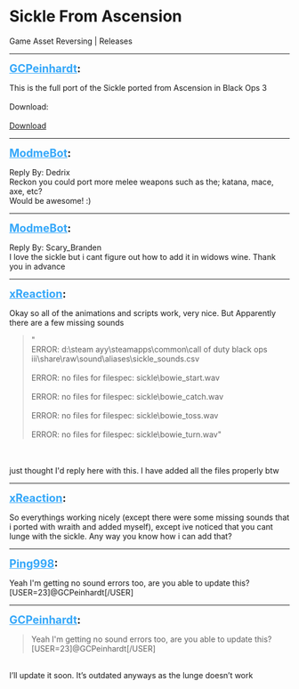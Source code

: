 # Sickle From Ascension
Game Asset Reversing | Releases

---
<strong style="font-size: 1.4em;"><span style="text-decoration: underline;text-decoration-color: #34a7f9;"><span style="color:#34a7f9;">GCPeinhardt</span></span>:</strong>

<p>This is the full port of the Sickle ported from Ascension in Black Ops 3<br /><br />Download:<br /><br /><a href="https://mega.nz/#!OQ0RCCrL!pDMCdoRRqs0-m6Gxp0a4z5MCocLbPLCD3Ad9mPF7L_U">Download</a></p>

---
<strong style="font-size: 1.4em;"><span style="text-decoration: underline;text-decoration-color: #34a7f9;"><span style="color:#34a7f9;">ModmeBot</span></span>:</strong>

<p>Reply By: Dedrix<br />Reckon you could port more melee weapons such as the; katana, mace, axe, etc?<br />Would be awesome! :)</p>

---
<strong style="font-size: 1.4em;"><span style="text-decoration: underline;text-decoration-color: #34a7f9;"><span style="color:#34a7f9;">ModmeBot</span></span>:</strong>

<p>Reply By: Scary_Branden<br />I love the sickle but i cant figure out how to add it in widows wine. Thank you in advance</p>

---
<strong style="font-size: 1.4em;"><span style="text-decoration: underline;text-decoration-color: #34a7f9;"><span style="color:#34a7f9;">xReaction</span></span>:</strong>

<p>Okay so all of the animations and scripts work, very nice. But Apparently there are a few missing sounds <blockquote>&quot;<br />ERROR: d:\steam ayy\steamapps\common\call of duty black ops iii\share\raw\sound\aliases\sickle_sounds.csv<br /><br />ERROR: no files for filespec: sickle\bowie_start.wav<br /><br />ERROR: no files for filespec: sickle\bowie_catch.wav<br /><br />ERROR: no files for filespec: sickle\bowie_toss.wav<br /><br />ERROR: no files for filespec: sickle\bowie_turn.wav&quot;</blockquote><br /><br />just thought I&#39;d reply here with this. I have added all the files properly btw</p>

---
<strong style="font-size: 1.4em;"><span style="text-decoration: underline;text-decoration-color: #34a7f9;"><span style="color:#34a7f9;">xReaction</span></span>:</strong>

<p>So everythings working nicely (except there were some missing sounds that i ported with wraith and added myself), except ive noticed that you cant lunge with the sickle. Any way you know how i can add that?</p>

---
<strong style="font-size: 1.4em;"><span style="text-decoration: underline;text-decoration-color: #34a7f9;"><span style="color:#34a7f9;">Ping998</span></span>:</strong>

<p>Yeah I&#39;m getting no sound errors too, are you able to update this? [USER=23]@GCPeinhardt[/USER]</p>

---
<strong style="font-size: 1.4em;"><span style="text-decoration: underline;text-decoration-color: #34a7f9;"><span style="color:#34a7f9;">GCPeinhardt</span></span>:</strong>

<p><blockquote>Yeah I&#39;m getting no sound errors too, are you able to update this? [USER=23]@GCPeinhardt[/USER]<br /></blockquote><br />I’ll update it soon. It’s outdated anyways as the lunge doesn’t work</p>
